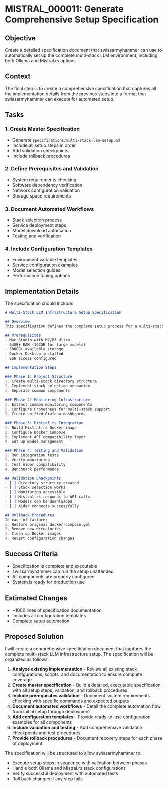 # MISTRAL_000011: Generate Comprehensive Setup Specification

## Objective
Create a detailed specification document that swissarmyhammer can use to automatically set up the complete multi-stack LLM environment, including both Ollama and Mistral.rs options.

## Context
The final step is to create a comprehensive specification that captures all the implementation details from the previous steps into a format that swissarmyhammer can execute for automated setup.

## Tasks

### 1. Create Master Specification
- Generate `specifications/multi-stack-llm-setup.md`
- Include all setup steps in order
- Add validation checkpoints
- Include rollback procedures

### 2. Define Prerequisites and Validation
- System requirements checking
- Software dependency verification
- Network configuration validation
- Storage space requirements

### 3. Document Automated Workflows
- Stack selection process
- Service deployment steps
- Model download automation
- Testing and verification

### 4. Include Configuration Templates
- Environment variable templates
- Service configuration examples
- Model selection guides
- Performance tuning options

## Implementation Details

The specification should include:

```markdown
# Multi-Stack LLM Infrastructure Setup Specification

## Overview
This specification defines the complete setup process for a multi-stack LLM infrastructure supporting both Ollama and Mistral.rs inference engines.

## Prerequisites
- Mac Studio with M2/M3 Ultra
- 64GB+ RAM (192GB for large models)
- 500GB+ available storage
- Docker Desktop installed
- SSH access configured

## Implementation Steps

### Phase 1: Project Structure
1. Create multi-stack directory structure
2. Implement stack selection mechanism
3. Separate common components

### Phase 2: Monitoring Infrastructure
1. Extract common monitoring components
2. Configure Prometheus for multi-stack support
3. Create unified Grafana dashboards

### Phase 3: Mistral.rs Integration
1. Build Mistral.rs Docker image
2. Configure Docker Compose
3. Implement API compatibility layer
4. Set up model management

### Phase 4: Testing and Validation
1. Run integration tests
2. Verify monitoring
3. Test Aider compatibility
4. Benchmark performance

## Validation Checkpoints
- [ ] Directory structure created
- [ ] Stack selection works
- [ ] Monitoring accessible
- [ ] Mistral.rs responds to API calls
- [ ] Models can be downloaded
- [ ] Aider connects successfully

## Rollback Procedures
In case of failure:
1. Restore original docker-compose.yml
2. Remove new directories
3. Clean up Docker images
4. Revert configuration changes
```

## Success Criteria
- Specification is complete and executable
- swissarmyhammer can run the setup unattended
- All components are properly configured
- System is ready for production use

## Estimated Changes
- ~1000 lines of specification documentation
- Includes all configuration templates
- Complete setup automation

## Proposed Solution

I will create a comprehensive specification document that captures the complete multi-stack LLM infrastructure setup. The specification will be organized as follows:

1. **Analyze existing implementation** - Review all existing stack configurations, scripts, and documentation to ensure complete coverage
2. **Create master specification** - Build a detailed, executable specification with all setup steps, validation, and rollback procedures
3. **Include prerequisites validation** - Document system requirements checking with specific commands and expected outputs
4. **Document automated workflows** - Detail the complete automation flow from initial setup through deployment
5. **Add configuration templates** - Provide ready-to-use configuration examples for all components
6. **Include validation and testing** - Add comprehensive validation checkpoints and test procedures
7. **Provide rollback procedures** - Document recovery steps for each phase of deployment

The specification will be structured to allow swissarmyhammer to:
- Execute setup steps in sequence with validation between phases
- Handle both Ollama and Mistral.rs stack configurations
- Verify successful deployment with automated tests
- Roll back changes if any step fails